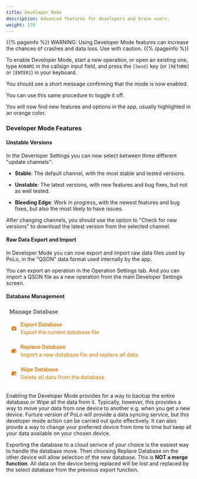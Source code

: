 ```yaml
---
title: Developer Mode
description: Advanced features for developers and brave users.
weight: 170
---
```

{{% pageinfo %}}
WARNING: Using Developer Mode features can increase the chances of crashes and data loss. Use with caution.
{{% /pageinfo %}}

To enable Developer Mode, start a new operation, or open an existing one, type `KONAMI` in the callsign input field, and press the `[Send]` key (or `[RETURN]` or `[ENTER]`) in your keyboard.

You should see a short message confirming that the mode is now enabled.

You can use this same procedure to toggle it off.

You will now find new features and options in the app, usually highlighted in an orange color.

### Developer Mode Features

#### Unstable Versions

In the Deverloper Settings you can now select between three different "update channels":

- **Stable**: The default channel, with the most stable and tested versions.

- **Unstable**: The latest versions, with new features and bug fixes, but not as well tested.

- **Bleeding Edge**: Work in progress, with the newest features and bug fixes, but also the most likely to have issues.

After changing channels, you should use the option to "Check for new versions" to download the latest version from the selected channel.

#### Raw Data Export and Import

In Developer Mode you can now export and import raw data files used by PoLo, in the "QSON" data format used internally by the app.

You can export an operation in the Operation Settings tab. And you can import a QSON file as a new operation from the
main Developer Settings screen.

#### Database Management

![image](./databasemanagement.png)

Enabling the Developer Mode provides for a way to backup the entire database or Wipe all the data from it. Typically, however, this provides a way to move your data from one device to another e.g. when you get a new device. Furture version of PoLo will provide a data syncing service, but this developer mode action can be carried out quite effectively. It can also provde a way to change your preferred device from time to time but keep all your data available on your chosen device.

Exporting the database to a cloud serivce of your choice is the easiest way to handle the database move. Then choosing Replace Database on the other device will allow selection of the new database. This is **NOT a merge function**. All data on the device being replaced will be lost and replaced by the select database from the previous export function.